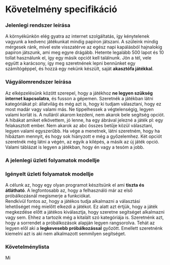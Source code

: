 # Követelmény specifikáció
### Jelenlegi rendszer leírása
A környékünkön elég gyatra az internet szolgáltatás, így kénytelenek vagyunk a kedvenc játékunkat mindig papíron játszani.
A szüleink mindig mérgesek ránk, mivel este visszatérve az egész napi kapálásból hajnalokig papíron játszunk, ami meg egyre drágább.
Hetente legalább 500 lapot és 10 tollat használunk el, így egy másik opciót kell találnunk.
Jön a tél, vele együtt a karácsony, így meg szeretnének lepni bennünket egy számítógéppel, és hozzá egy nekünk készült, saját **akasztófa játékkal**.
### Vágyálomrendszer leírása
Az elképzelésünk között szerepel, hogy a játékhoz **ne legyen szükség internet kapcsolatra**, és fusson a gépemen.
Szeretnék a játékban látni kategóriákat pl: állatvilág és még azt is, hogy ki tudjam választani, hogy ez most madár vagy valami más.
Ne tippelhessek a végtelenségig, legyen valami korlát is. A nulláról akarom kezdeni, nem akarok bele segítség opciót.
A hibákat amiket elkövettem, jó lenne, ha egy ábrával jelezné a játék pl: egy felakasztott ember.
Nem akarok az abc összes betűje közül választani, legyen valami egyszerűbb.
Ha vége a menetnek, látni szeretném, hogy ha hibáztam mennyit, és hogy sok hiányzott e még a győzelemhez.
Két opciót szeretnék még látni a végén, az egyik a kilépés, a másik az új játék opció.
Valami táblázat is legyen a játékban, hogy én vagy a tesóm a jobb.
### A jelenlegi üzleti folyamatok modellje
### Igényelt üzleti folyamatok modellje
A célunk az, hogy egy olyan programot készítsünk el ami **tiszta és átlátható**. A legfontosabb az, hogy a felhasználó már az első próbálkozásnál megismerje a funkciókat.          
Rendkívül fontos az, hogy a játékos tudja alkalmazni a választási lehetőséget még mielőtt elkezdi a játékot. 
Ez alatt azt értjük, hogy a játék megkezdése előtt a játékos kiválasztja, hogy szeretne segítséget alkalmazni vagy sem.
Ehhez a tartozik még a kitalált szó kategóriája is.
Szeretnénk azt, hogy a sorrendet a próbálkozások alapján legyen rangsorolva. Tehát az legyen elől aki a **legkevesebb próbálkozással** győzött.
Emellett szeretnénk kiemelni azt is aki nem alkalmazott semmilyen segítséget.
### Követelménylista
Mi